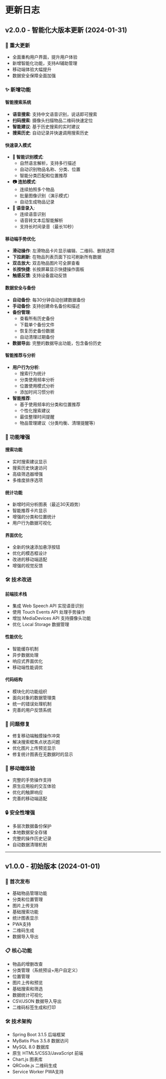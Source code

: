 # 更新日志

## v2.0.0 - 智能化大版本更新 (2024-01-31)

### 🎉 重大更新
- 全面重构用户界面，提升用户体验
- 新增智能化功能，支持AI辅助管理
- 移动端体验大幅提升
- 数据安全保障全面加强

### ✨ 新增功能

#### 智能搜索系统
- **语音搜索**: 支持中文语音识别，说话即可搜索
- **扫码搜索**: 摄像头扫描物品二维码快速定位
- **智能建议**: 基于历史搜索的实时建议
- **搜索历史**: 自动记录并快速调用搜索历史

#### 快速录入模式
- **🤖 智能识别模式**: 
  - 自然语言解析，支持多行描述
  - 自动识别物品名称、分类、位置
  - 智能分类匹配和位置推荐
- **📷 连拍模式**: 
  - 连续拍照多个物品
  - 批量图像识别（演示模式）
  - 自动生成物品记录
- **🎤 语音录入**: 
  - 连续语音识别
  - 语音转文本后智能解析
  - 支持长时间录音（最长10秒）

#### 移动端手势优化
- **滑动操作**: 左滑物品卡片显示编辑、二维码、删除选项
- **下拉刷新**: 在物品列表页面下拉可刷新所有数据
- **双击放大**: 双击物品图片可全屏查看
- **长按快捷**: 长按屏幕显示快捷操作面板
- **触感反馈**: 支持设备震动反馈

#### 数据安全与备份
- **自动备份**: 每30分钟自动创建数据备份
- **手动备份**: 支持创建命名备份和描述
- **备份管理**: 
  - 查看所有历史备份
  - 下载单个备份文件
  - 恢复历史备份数据
  - 自动清理过期备份
- **数据导出**: 完整的数据导出功能，包含备份历史

#### 智能推荐与分析
- **用户行为分析**: 
  - 搜索行为统计
  - 分类使用频率分析
  - 位置使用模式分析
  - 添加时间习惯分析
- **智能推荐**: 
  - 基于使用频率的分类和位置推荐
  - 个性化搜索建议
  - 最佳整理时间提醒
  - 物品管理建议（分类均衡、清理提醒等）

### 🔧 功能增强

#### 搜索功能
- 实时搜索建议显示
- 搜索历史快速访问
- 高级筛选器增强
- 多维度排序选项

#### 统计功能
- 新增时间分析图表（最近30天趋势）
- 智能推荐卡片显示
- 增强的分类和位置统计
- 用户行为数据可视化

#### 界面优化
- 全新的快速添加悬浮按钮
- 优化的模态框设计
- 改进的移动端适配
- 增强的视觉反馈

### 🛠️ 技术改进

#### 前端技术栈
- 集成 Web Speech API 实现语音识别
- 使用 Touch Events API 处理手势操作
- 增加 MediaDevices API 支持摄像头功能
- 优化 Local Storage 数据管理

#### 性能优化
- 智能缓存机制
- 异步数据处理
- 响应式界面优化
- 移动端性能调优

#### 代码结构
- 模块化的功能组织
- 面向对象的数据管理类
- 统一的错误处理机制
- 完善的用户反馈系统

### 🐛 问题修复
- 修复移动端触摸操作冲突
- 解决搜索框焦点状态问题
- 优化图片上传预览显示
- 修复统计图表在无数据时的显示

### 📱 移动端体验
- 完整的手势操作支持
- 原生应用般的交互体验
- 优化的触屏响应
- 完善的移动端适配

### 🔒 安全性增强
- 多层次数据备份保护
- 本地数据安全存储
- 完整的操作历史记录
- 自动数据清理机制

---

## v1.0.0 - 初始版本 (2024-01-01)

### 🎉 首次发布
- 基础物品管理功能
- 分类和位置管理
- 图片上传支持
- 基础搜索功能
- 统计图表显示
- PWA支持
- 二维码生成
- 数据导入导出

### 📋 核心功能
- 物品的增删改查
- 分类管理（系统预设+用户自定义）
- 位置管理
- 图片上传和预览
- 基础搜索和筛选
- 数据统计可视化
- CSV/JSON 数据导入导出
- 二维码标签生成和打印

### 🛠️ 技术架构
- Spring Boot 3.1.5 后端框架
- MyBatis Plus 3.5.8 数据访问
- MySQL 8.0 数据库
- 原生 HTML5/CSS3/JavaScript 前端
- Chart.js 图表库
- QRCode.js 二维码生成
- Service Worker PWA支持
